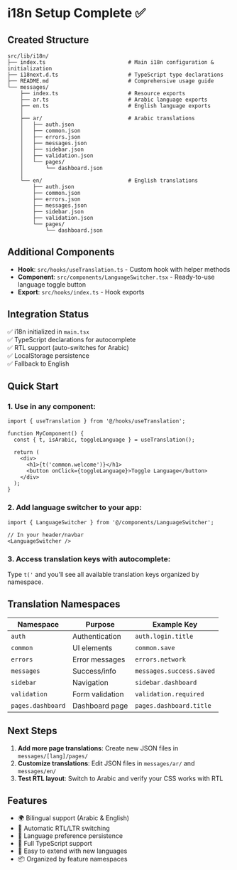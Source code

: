 # i18n Setup Complete ✅

## Created Structure

```
src/lib/i18n/
├── index.ts                          # Main i18n configuration & initialization
├── i18next.d.ts                      # TypeScript type declarations
├── README.md                         # Comprehensive usage guide
└── messages/
    ├── index.ts                      # Resource exports
    ├── ar.ts                         # Arabic language exports
    ├── en.ts                         # English language exports
    │
    ├── ar/                           # Arabic translations
    │   ├── auth.json
    │   ├── common.json
    │   ├── errors.json
    │   ├── messages.json
    │   ├── sidebar.json
    │   ├── validation.json
    │   └── pages/
    │       └── dashboard.json
    │
    └── en/                           # English translations
        ├── auth.json
        ├── common.json
        ├── errors.json
        ├── messages.json
        ├── sidebar.json
        ├── validation.json
        └── pages/
            └── dashboard.json
```

## Additional Components

- **Hook**: `src/hooks/useTranslation.ts` - Custom hook with helper methods
- **Component**: `src/components/LanguageSwitcher.tsx` - Ready-to-use language toggle button
- **Export**: `src/hooks/index.ts` - Hook exports

## Integration Status

✅ i18n initialized in `main.tsx`  
✅ TypeScript declarations for autocomplete  
✅ RTL support (auto-switches for Arabic)  
✅ LocalStorage persistence  
✅ Fallback to English

## Quick Start

### 1. Use in any component:

```tsx
import { useTranslation } from '@/hooks/useTranslation';

function MyComponent() {
  const { t, isArabic, toggleLanguage } = useTranslation();
  
  return (
    <div>
      <h1>{t('common.welcome')}</h1>
      <button onClick={toggleLanguage}>Toggle Language</button>
    </div>
  );
}
```

### 2. Add language switcher to your app:

```tsx
import { LanguageSwitcher } from '@/components/LanguageSwitcher';

// In your header/navbar
<LanguageSwitcher />
```

### 3. Access translation keys with autocomplete:

Type `t('` and you'll see all available translation keys organized by namespace.

## Translation Namespaces

| Namespace | Purpose | Example Key |
|-----------|---------|-------------|
| `auth` | Authentication | `auth.login.title` |
| `common` | UI elements | `common.save` |
| `errors` | Error messages | `errors.network` |
| `messages` | Success/info | `messages.success.saved` |
| `sidebar` | Navigation | `sidebar.dashboard` |
| `validation` | Form validation | `validation.required` |
| `pages.dashboard` | Dashboard page | `pages.dashboard.title` |

## Next Steps

1. **Add more page translations**: Create new JSON files in `messages/[lang]/pages/`
2. **Customize translations**: Edit JSON files in `messages/ar/` and `messages/en/`
3. **Test RTL layout**: Switch to Arabic and verify your CSS works with RTL

## Features

- 🌍 Bilingual support (Arabic & English)
- 🔄 Automatic RTL/LTR switching
- 💾 Language preference persistence
- 🎯 Full TypeScript support
- 🔧 Easy to extend with new languages
- 📦 Organized by feature namespaces
